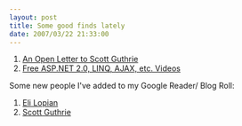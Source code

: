 ```yaml
---
layout: post
title: Some good finds lately
date: 2007/03/22 21:33:00
---
```



1. [An Open Letter to Scott Guthrie](http://elegantcode.com/?p=539)
  2. [Free ASP.NET 2.0, LINQ, AJAX, etc. Videos](http://www.asp.net/learn/videos/default.aspx?tabid=63)
  
Some new people I've added to my Google Reader/ Blog Roll:  


  1. [Eli Lopian](http://www.elilopian.com/)
  2. [Scott Guthrie](http://weblogs.asp.net/scottgu/)